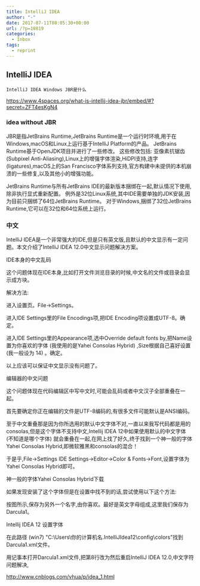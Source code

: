 ```yaml
---
title: IntelliJ IDEA
author: "-"
date: 2017-07-11T08:05:30+00:00
url: /?p=10819
categories:
  - Inbox
tags:
  - reprint
---
```

## IntelliJ IDEA
    IntelliJ IDEA Windows JBR是什么

https://www.4spaces.org/what-is-intellij-idea-jbr/embed/#?secret=ZFT4esKgN4

### idea without JBR

JBR是指JetBrains Runtime,JetBrains Runtime是一个运行时环境,用于在Windows,macOS和Linux上运行基于IntelliJ Platform的产品。 JetBrains Runtime基于OpenJDK项目并进行了一些修改。 这些修改包括: 亚像素抗锯齿(Subpixel Anti-Aliasing),Linux上的增强字体渲染,HiDPI支持,连字(ligatures),macOS上的San Francisco字体系列支持,官方构建中未提供的本机崩溃的一些修复,以及其他小的增强功能。

JetBrains Runtime与所有JetBrains IDE的最新版本捆绑在一起,默认情况下使用,除非执行显式重新配置。 例外是32位Linux系统,其中IDE需要单独的JDK安装,因为目前只捆绑了64位JetBrains Runtime。 对于Windows,捆绑了32位JetBrains Runtime,它可以在32位和64位系统上运行。

### 中文

IntelliJ IDEA是一个非常强大的IDE,但是只有英文版,且默认的中文显示有一定问题。本文介绍了IntelliJ IDEA 12.0中文显示问题解决方案。

IDE本身的中文乱码
  
这个问题体现在IDE本身,比如打开文件浏览目录的时候,中文名的文件或目录会显示成方块。
  
解决方法: 

进入设置页。File->Settings。
  
进入IDE Settings里的File Encodings项,把IDE Encoding项设置成UTF-8。确定。
  
进入IDE Settings里的Appearance项,选中Override default fonts by,把Name设置为你喜欢的字体 (我使用的是Yahei Consolas Hybrid) ,Size根据自己喜好设置 (我一般设为 14) 。确定。
  
以上应该可以保证中文显示没有问题了。

编辑器的中文问题
  
这个问题体现在代码编辑区中写中文时,可能会乱码或者中文汉子全部重叠在一起。
  
首先要确定你正在编辑的文件是UTF-8编码的,有很多文件可能默认是ANSI编码。

至于中文重叠那是因为你所选用的默认中文字体不对,一直以来我写代码都是用的consolas,但是这个字体不支持中文,Intellij IDEA 12中如果使用默认的中文字体 (不知道是哪个字体) 就会重叠在一起,在网上找了好久,终于找到一个神一般的字体Yahei Consolas Hybrid,即微软雅黑和consolas的混合！

于是乎,File->Settings IDE Settings->Editor->Color & Fonts->Font,设置字体为Yahei Consolas Hybrid即可。

神一般的字体Yahei Consolas Hybrid下载

如果发现安装了这个字体但是在设置中找不到的话,尝试使用以下这个方法: 
  
按图所示,保存为另外一个名字,由你喜欢。最好是英文字母组成,这里我们保存为Darcula1。

Intellij IDEA 12 设置字体
  
在此路径 (win7) "C:\Users\你的计算机名.IntelliJIdea12\config\colors"找到Darcula1.xml文件。
  
用记事本打开Darcula1.xml文件,把第8行改为然后重启IntelliJ IDEA 12.0,中文字符问题解决,
  
http://www.cnblogs.com/vhua/p/idea_1.html